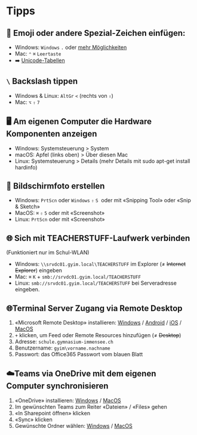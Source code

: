 # Tipps

## 🎹 Emoji oder andere Spezial-Zeichen einfügen:
* Windows: `Windows` `.` oder [mehr Möglichkeiten](https://support.office.com/de-de/article/Einf%C3%BCgen-von-ASCII-und-Unicode-Symbolen-oder-Zeichen-westliche-Sprachen-d13f58d3-7bcb-44a7-a4d5-972ee12e50e0)
* Mac: `⌃` `⌘` `Leertaste`
* ➡️ [Unicode-Tabellen](http://www.unicode.org/charts/)

## `\` Backslash tippen
* Windows & Linux: `AltGr` `<` (rechts von `⇧`)
* Mac: `⌥` `⇧` `7`

## 🖥 Am eigenen Computer die Hardware Komponenten anzeigen
* Windows: Systemsteuerung > System
* macOS: Apfel (links oben) > Über diesen Mac
* Linux: Systemsteuerung > Details (mehr Details mit sudo apt-get install hardinfo)

## 📸 Bildschirmfoto erstellen
* Windows: `PrtScn` oder `Windows` `⇧` `S`  oder mit «Snipping Tool» oder «Snip & Sketch»
* MacOS: `⌘` `⇧` `5` oder mit «Screenshot»
* Linux: `PrtScn` oder mit «Screenshot»

## 🌐 Sich mit TEACHERSTUFF-Laufwerk verbinden
(Funktioniert nur im Schul-WLAN)
* Windows: `\\srvdc01.gyim.local\TEACHERSTUFF` im Explorer (≠ ~~Internet Explorer~~) eingeben
* Mac: `⌘` `K` + `smb://srvdc01.gyim.local/TEACHERSTUFF`
* Linux: `smb://srvdc01.gyim.local/TEACHERSTUFF` bei Serveradresse eingeben.

## 🌐Terminal Server Zugang via Remote Desktop
1. «Microsoft Remote Desktop» installieren: [Windows](https://www.microsoft.com/de-ch/p/microsoft-remotedesktop/9wzdncrfj3ps?activetab=pivot:overviewtab) / [Android](https://play.google.com/store/apps/details?id=com.microsoft.rdc.android&hl=de_CH) / [iOS](https://apps.apple.com/ch/app/microsoft-remotedesktop/id714464092) / [MacOS](https://apps.apple.com/ch/app/microsoft-remote-desktop-10/id1295203466)
1. `+` klicken, um Feed oder Remote Resources hinzufügen (≠ ~~Desktop~~)
1. Adresse: `schule.gymnasium-immensee.ch`
1. Benutzername: `gyim\vorname.nachname`
1. Passwort: das Office365 Passwort vom blauen Blatt

## ☁️Teams via OneDrive mit dem eigenen Computer synchronisieren
1. «OneDrive» installieren: [Windows](https://www.microsoft.com/en-us/p/onedrive/9wzdncrfj1p3) / [MacOS](https://apps.apple.com/us/app/onedrive/id823766827)
1. Im gewünschten Teams zum Reiter «Dateien» / «Files» gehen
1. «In Sharepoint öffnen» klicken
1. «Sync» klicken
1. Gewünschte Ordner wählen: [Windows](https://support.office.com/de-de/article/synchronisieren-von-sharepoint-dateien-mit-dem-neuen-onedrive-synchronisierungsclient-6de9ede8-5b6e-4503-80b2-6190f3354a88) / [MacOS](https://support.office.com/de-de/article/synchronisieren-von-dateien-mit-dem-onedrive-synchronisierungsclient-unter-mac-os-x-d11b9f29-00bb-4172-be39-997da46f913f)
